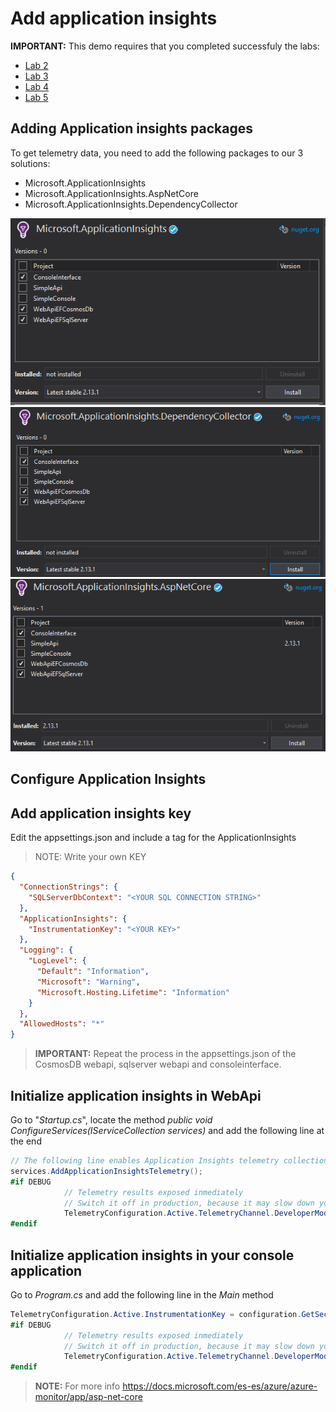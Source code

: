 # Add application insights

**IMPORTANT:** This demo requires that you completed successfuly the labs:
- [Lab 2](Lab2%20-%20Create%20infrastructure.ipynb)
- [Lab 3](Lab3%20-%20WebApi%20SQL%20Server%20and%20EntityFramework.md)
- [Lab 4](Lab4%20-%20ASP.NET%20netCore%203.0%20WebApi%20CosmosDB.md)
- [Lab 5](Lab5%20-%20ConsoleInterface.md)


## Adding Application insights packages

To get telemetry data, you need to add the following packages to our 3 solutions: 
- Microsoft.ApplicationInsights
- Microsoft.ApplicationInsights.AspNetCore
- Microsoft.ApplicationInsights.DependencyCollector 


![](Misc/a3.png)
![](Misc/a1.png)
![](Misc/a2.png)



## Configure Application Insights

## Add application insights key

Edit the appsettings.json and include a tag for the ApplicationInsights 

>NOTE: Write your own KEY

```json
{
  "ConnectionStrings": {
    "SQLServerDbContext": "<YOUR SQL CONNECTION STRING>"
  },
  "ApplicationInsights": {
    "InstrumentationKey": "<YOUR KEY>"
  },
  "Logging": {
    "LogLevel": {
      "Default": "Information",
      "Microsoft": "Warning",
      "Microsoft.Hosting.Lifetime": "Information"
    }
  },
  "AllowedHosts": "*"
}
```

>**IMPORTANT:** Repeat the process in the appsettings.json of the CosmosDB webapi, sqlserver webapi and consoleinterface.

## Initialize application insights in WebApi

Go to "_Startup.cs_", locate the method _public void ConfigureServices(IServiceCollection services)_ and add the following line at the end

```csharp
// The following line enables Application Insights telemetry collection.
services.AddApplicationInsightsTelemetry(); 
#if DEBUG
            // Telemetry results exposed inmediately 
            // Switch it off in production, because it may slow down your app.
            TelemetryConfiguration.Active.TelemetryChannel.DeveloperMode = true;
#endif
```

## Initialize application insights in your console application

Go to _Program.cs_ and add the following line in the _Main_ method

```csharp
TelemetryConfiguration.Active.InstrumentationKey = configuration.GetSection("ApplicationInsights:InstrumentationKey").Value;
#if DEBUG
            // Telemetry results exposed inmediately 
            // Switch it off in production, because it may slow down your app.
            TelemetryConfiguration.Active.TelemetryChannel.DeveloperMode = true;
#endif
```
>**NOTE:** For more info https://docs.microsoft.com/es-es/azure/azure-monitor/app/asp-net-core




